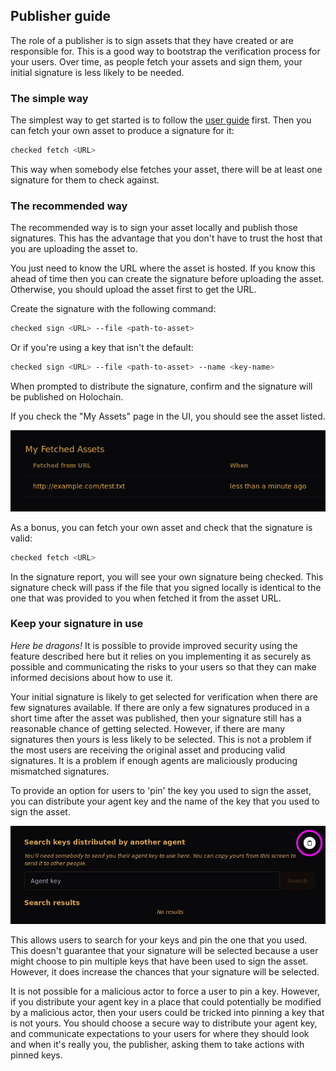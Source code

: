 ## Publisher guide

The role of a publisher is to sign assets that they have created or are responsible for. This is a good way to bootstrap
the verification process for your users. Over time, as people fetch your assets and sign them, your initial signature is
less likely to be needed.

### The simple way

The simplest way to get started is to follow the [user guide](./user-guide.md) first. Then you can fetch your own 
asset to produce a signature for it:

```bash
checked fetch <URL>
```

This way when somebody else fetches your asset, there will be at least one signature for them to check against.

### The recommended way

The recommended way is to sign your asset locally and publish those signatures. This has the advantage that you don't 
have to trust the host that you are uploading the asset to.

You just need to know the URL where the asset is hosted. If you know this ahead of time then you can create the 
signature before uploading the asset. Otherwise, you should upload the asset first to get the URL.

Create the signature with the following command:

```bash
checked sign <URL> --file <path-to-asset>
```

Or if you're using a key that isn't the default:

```bash
checked sign <URL> --file <path-to-asset> --name <key-name>
```

When prompted to distribute the signature, confirm and the signature will be published on Holochain.

If you check the "My Assets" page in the UI, you should see the asset listed.

![signed-asset.png](images/signed-asset.png)

As a bonus, you can fetch your own asset and check that the signature is valid:

```bash
checked fetch <URL>
```

In the signature report, you will see your own signature being checked. This signature check will pass if the 
file that you signed locally is identical to the one that was provided to you when fetched it from the asset URL.

### Keep your signature in use

*Here be dragons!* It is possible to provide improved security using the feature described here but it relies on you
implementing it as securely as possible and communicating the risks to your users so that they can make informed 
decisions about how to use it.

Your initial signature is likely to get selected for verification when there are few signatures available. If there are
only a few signatures produced in a short time after the asset was published, then your signature still has a reasonable
chance of getting selected. However, if there are many signatures then yours is less likely to be selected. This is not
a problem if the most users are receiving the original asset and producing valid signatures. It is a problem if enough
agents are maliciously producing mismatched signatures.

To provide an option for users to 'pin' the key you used to sign the asset, you can distribute your agent key and the 
name of the key that you used to sign the asset. 

![img.png](images/copy-agent-key.png)

This allows users to search for your keys and pin the one that you
used. This doesn't guarantee that your signature will be selected because a user might choose to pin multiple keys that
have been used to sign the asset. However, it does increase the chances that your signature will be selected.

It is not possible for a malicious actor to force a user to pin a key. However, if you distribute your agent key in a 
place that could potentially be modified by a malicious actor, then your users could be tricked into pinning a key that
is not yours. You should choose a secure way to distribute your agent key, and communicate expectations to your users
for where they should look and when it's really you, the publisher, asking them to take actions with pinned keys.
